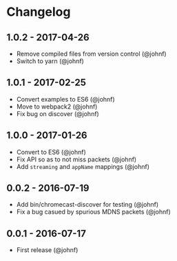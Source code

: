 # Changelog

## 1.0.2 - 2017-04-26

* Remove compiled files from version control (@johnf)
* Switch to yarn (@johnf)

## 1.0.1 - 2017-02-25

* Convert examples to ES6 (@johnf)
* Move to webpack2 (@johnf)
* Fix bug on discover (@johnf)

## 1.0.0 - 2017-01-26

* Convert to ES6 (@johnf)
* Fix API so as to not miss packets (@johnf)
* Add `streaming` and `appName` mappings (@johnf)

## 0.0.2 - 2016-07-19

* Add bin/chromecast-discover for testing (@johnf)
* Fix a bug casued by spurious MDNS packets (@johnf)

## 0.0.1 - 2016-07-17

* First release (@johnf)

